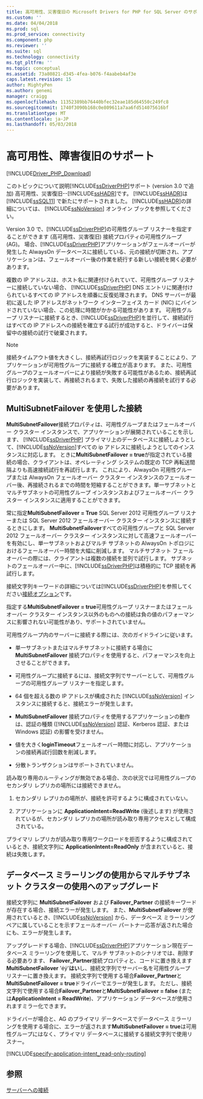 ```yaml
---
title: 高可用性、災害復旧の Microsoft Drivers for PHP for SQL Server のサポート |Microsoft ドキュメント
ms.custom: ''
ms.date: 04/04/2018
ms.prod: sql
ms.prod_service: connectivity
ms.component: php
ms.reviewer: ''
ms.suite: sql
ms.technology: connectivity
ms.tgt_pltfrm: ''
ms.topic: conceptual
ms.assetid: 73a80821-d345-4fea-b076-f4aabeb4af3e
caps.latest.revision: 15
author: MightyPen
ms.author: genemi
manager: craigg
ms.openlocfilehash: 11352389bb76440bfec32eae185d64550c249fc8
ms.sourcegitcommit: 1740f3090b168c0e809611a7aa6fd514075616bf
ms.translationtype: MT
ms.contentlocale: ja-JP
ms.lasthandoff: 05/03/2018
---
```

# <a name="support-for-high-availability-disaster-recovery"></a>高可用性、障害復旧のサポート
[!INCLUDE[Driver_PHP_Download](../../includes/driver_php_download.md)]

このトピックについて説明[!INCLUDE[ssDriverPHP](../../includes/ssdriverphp_md.md)]サポート (version 3.0 で追加) 高可用性、災害復旧--[!INCLUDE[ssHADR](../../includes/sshadr_md.md)]です。  [!INCLUDE[ssHADR](../../includes/sshadr_md.md)]は [!INCLUDE[ssSQL11](../../includes/sssql11_md.md)] で新たにサポートされました。 [!INCLUDE[ssHADR](../../includes/sshadr_md.md)]の詳細については、 [!INCLUDE[ssNoVersion](../../includes/ssnoversion_md.md)] オンライン ブックを参照してください。  
  
Version 3.0 で、[!INCLUDE[ssDriverPHP](../../includes/ssdriverphp_md.md)]の可用性グループ リスナーを指定することができます (高可用性、災害復旧) 接続プロパティの可用性グループ (AG)。 場合、[!INCLUDE[ssDriverPHP](../../includes/ssdriverphp_md.md)]アプリケーションがフェールオーバーが発生した AlwaysOn データベースに接続している、元の接続が切断され、アプリケーションは、フェールオーバー後の作業を続行する新しい接続を開く必要があります。  
  
複数の IP アドレスは、ホスト名に関連付けられていて、可用性グループ リスナーに接続していない場合、 [!INCLUDE[ssDriverPHP](../../includes/ssdriverphp_md.md)] DNS エントリに関連付けられているすべての IP アドレスを順番に反復処理されます。 DNS サーバーが最初に返した IP アドレスがネットワーク インターフェイス カード (NIC) にバインドされていない場合、この処理に時間がかかる可能性があります。 可用性グループ リスナーに接続するとき、[!INCLUDE[ssDriverPHP](../../includes/ssdriverphp_md.md)]を並行して、接続試行はすべての IP アドレスへの接続を確立する試行が成功すると、ドライバーは保留中の接続の試行で破棄されます。  
  
> [!NOTE]  
> 接続タイムアウト値を大きくし、接続再試行ロジックを実装することにより、アプリケーションが可用性グループに接続する確立が高まります。 また、可用性グループのフェールオーバーにより接続が失敗する可能性があるため、接続再試行ロジックを実装して、再接続されるまで、失敗した接続の再接続を試行する必要があります。  
  
## <a name="connecting-with-multisubnetfailover"></a>MultiSubnetFailover を使用した接続  
**MultiSubnetFailover**接続プロパティは、可用性グループまたはフェールオーバー クラスター インスタンスで、アプリケーションが展開されていることを示します、 [!INCLUDE[ssDriverPHP](../../includes/ssdriverphp_md.md)] プライマリ上のデータベースに接続しようとして、[!INCLUDE[ssNoVersion](../../includes/ssnoversion_md.md)]すべての ip アドレスに接続しようとしてのインスタンスに対応します。 ときに**MultiSubnetFailover = true**が指定されている接続の場合、クライアントは、オペレーティング システムの既定の TCP 再転送間隔よりも高速接続試行を再試行します。 これにより、AlwaysOn 可用性グループまたは AlwaysOn フェールオーバー クラスター インスタンスのフェールオーバー後、再接続されるまでの時間を短縮することができます。単一サブネットとマルチサブネットの可用性グループ インスタンスおよびフェールオーバー クラスター インスタンスに適用することができます。  
  
常に指定**MultiSubnetFailover = True** SQL Server 2012 可用性グループ リスナーまたは SQL Server 2012 フェールオーバー クラスター インスタンスに接続するときにします。 **MultiSubnetFailover**すべての可用性グループと SQL Server 2012 フェールオーバー クラスター インスタンスに対して高速フェールオーバーを有効にし、単一サブネットおよびマルチ サブネットの AlwaysOn トポロジにおけるフェールオーバー時間を大幅に削減します。 マルチサブネット フェールオーバーの際には、クライアントは複数の接続を並列で試行します。 サブネットのフェールオーバー中に、[!INCLUDE[ssDriverPHP](../../includes/ssdriverphp_md.md)]は積極的に TCP 接続を再試行します。  
  
接続文字列キーワードの詳細については[!INCLUDE[ssDriverPHP](../../includes/ssdriverphp_md.md)]を参照してください[接続オプション](../../connect/php/connection-options.md)です。  
  
指定する**MultiSubnetFailover = true**可用性グループ リスナーまたはフェールオーバー クラスター インスタンス以外のものへの接続は負の値のパフォーマンスに影響されない可能性があり、サポートされていません。  
  
可用性グループ内のサーバーに接続する際には、次のガイドラインに従います。  
  
-   単一サブネットまたはマルチサブネットに接続する場合に **MultiSubnetFailover** 接続プロパティを使用すると、パフォーマンスを向上させることができます。  
  
-   可用性グループに接続するには、接続文字列でサーバーとして、可用性グループの可用性グループ リスナーを指定します。  
  
-   64 個を超える数の IP アドレスが構成された [!INCLUDE[ssNoVersion](../../includes/ssnoversion_md.md)] インスタンスに接続すると、接続エラーが発生します。  
  
-   **MultiSubnetFailover** 接続プロパティを使用するアプリケーションの動作は、認証の種類 ([!INCLUDE[ssNoVersion](../../includes/ssnoversion_md.md)] 認証、Kerberos 認証、または Windows 認証) の影響を受けません。  
  
-   値を大きく**loginTimeout**フェールオーバー時間に対応し、アプリケーションの接続再試行回数を削減します。  
  
-   分散トランザクションはサポートされていません。  
  
読み取り専用のルーティングが無効である場合、次の状況では可用性グループのセカンダリ レプリカの場所には接続できません。  
  
1.  セカンダリ レプリカの場所が、接続を許可するように構成されていない。  
  
2.  アプリケーションに **ApplicationIntent=ReadWrite** (後述します) が使用されているが、セカンダリ レプリカの場所が読み取り専用アクセスとして構成されている。  
  
プライマリ レプリカが読み取り専用ワークロードを拒否するように構成されているとき、接続文字列に **ApplicationIntent=ReadOnly** が含まれていると、接続は失敗します。  
  
## <a name="upgrading-to-use-multi-subnet-clusters-from-database-mirroring"></a>データベース ミラーリングの使用からマルチサブネット クラスターの使用へのアップグレード  
接続文字列に **MultiSubnetFailover** および **Failover_Partner** の接続キーワードが存在する場合、接続エラーが発生します。 また、**MultiSubnetFailover** が使用されているとき、[!INCLUDE[ssNoVersion](../../includes/ssnoversion_md.md)] から、データベース ミラーリング ペアに属していることを示すフェールオーバー パートナー応答が返された場合にも、エラーが発生します。  
  
アップグレードする場合、[!INCLUDE[ssDriverPHP](../../includes/ssdriverphp_md.md)]アプリケーション現在データベース ミラーリングを使用して、マルチ サブネットのシナリオでは、削除する必要あります、 **Failover_Partner**接続プロパティと、コードに置き換えます**MultiSubnetFailover** 'éý'**はい**し、接続文字列でサーバー名を可用性グループ リスナーに置き換えます。 接続文字列で使用する場合**Failover_Partner**と**MultiSubnetFailover = true**ドライバーでエラーが発生します。 ただし、接続文字列で使用する場合**Failover_Partner**と**MultiSubnetFailover = false** (または**ApplicationIntent = ReadWrite**)、アプリケーション データベースが使用されますミラー化できます。  
  
ドライバーが場合と、AG のプライマリ データベースでデータベース ミラーリングを使用する場合に、エラーが返されます**MultiSubnetFailover = true**は可用性グループにはなく、プライマリ データベースに接続する接続文字列で使用リスナー。  


[!INCLUDE[specify-application-intent_read-only-routing](~/includes/paragraph-content/specify-application-intent-read-only-routing.md)]


## <a name="see-also"></a>参照  
[サーバーへの接続](../../connect/php/connecting-to-the-server.md)  
  
